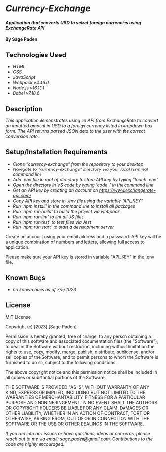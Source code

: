 # _Currency-Exchange_

#### _Application that converts USD to select foreign currencies using ExchangeRate API_

#### By **Sage Paden**

## Technologies Used

* _HTML_
* _CSS_
* _JavaScript_
* _Webpack v4.46.0_
* _Node.js v16.13.1_
* _Babel v7.18.6_

## Description

_This application demonstrates using an API from ExchangeRate to convert an inputted amount in USD to a foreign currency listed in dropdown box form. The API returns parsed JSON data to the user with the correct conversion rate._

## Setup/Installation Requirements

* _Clone “currency-exchange“ from the repository to your desktop_
* _Navigate to "currency-exchange" directory via your local terminal command line_
* _Add .env file to root of directory to store API key by typing "touch .env"_
* _Open the directory in VS code by typing 'code .' in the command line_
* _Get an API key by creating an account on https://www.exchangerate-api.com/_
* _Copy API key and store in .env file using the variable "API_KEY"_
* _Run 'npm install' in the command line to install all packages_
* _Run 'npm run build' to build the project via webpack_
* _Run 'npm run lint' to lint all JS files_
* _Run 'npm run test' to test files via Jest_
* _Run 'npm run start' to start a development server_

Create an account using your email address and a password. API key will be a unique combination of numbers and letters, allowing full access to application.

 Please make sure your API key is stored in variable "API_KEY" in the .env file.

## Known Bugs

* _no known bugs as of 7/5/2023_

## License

MIT License

Copyright (c) [2023] [Sage Paden]

Permission is hereby granted, free of charge, to any person obtaining a copy
of this software and associated documentation files (the "Software"), to deal
in the Software without restriction, including without limitation the rights
to use, copy, modify, merge, publish, distribute, sublicense, and/or sell
copies of the Software, and to permit persons to whom the Software is
furnished to do so, subject to the following conditions:

The above copyright notice and this permission notice shall be included in all
copies or substantial portions of the Software.

THE SOFTWARE IS PROVIDED "AS IS", WITHOUT WARRANTY OF ANY KIND, EXPRESS OR
IMPLIED, INCLUDING BUT NOT LIMITED TO THE WARRANTIES OF MERCHANTABILITY,
FITNESS FOR A PARTICULAR PURPOSE AND NONINFRINGEMENT. IN NO EVENT SHALL THE
AUTHORS OR COPYRIGHT HOLDERS BE LIABLE FOR ANY CLAIM, DAMAGES OR OTHER
LIABILITY, WHETHER IN AN ACTION OF CONTRACT, TORT OR OTHERWISE, ARISING FROM,
OUT OF OR IN CONNECTION WITH THE SOFTWARE OR THE USE OR OTHER DEALINGS IN THE
SOFTWARE.

_If you run into any issues or have questions, ideas or concerns, please reach out to me via email: sage.paden@gmail.com.  Contributions to the code are highly encouraged._
